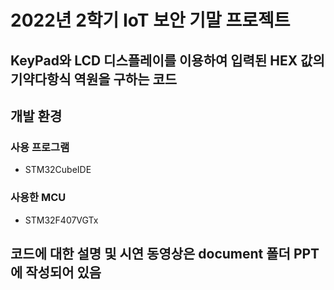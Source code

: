 # 2022년 2학기 IoT 보안 기말 프로젝트

## KeyPad와 LCD 디스플레이를 이용하여 입력된 HEX 값의 기약다항식 역원을 구하는 코드

## 개발 환경

### 사용 프로그램 

- STM32CubeIDE

### 사용한 MCU

- STM32F407VGTx


## 코드에 대한 설명 및 시연 동영상은 document 폴더 PPT에 작성되어 있음